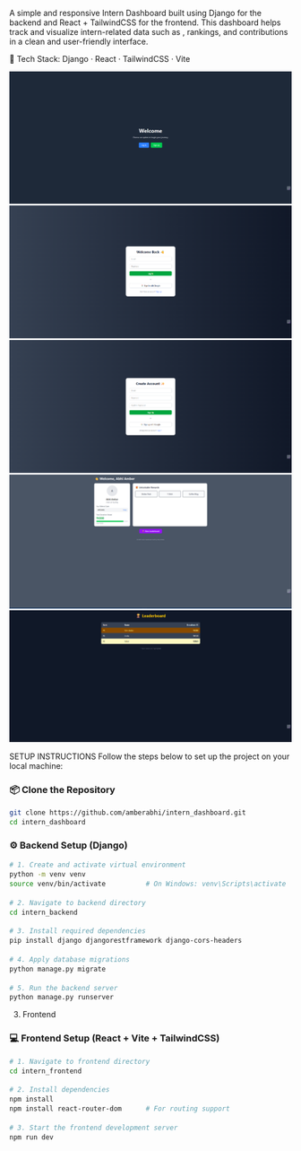 A simple and responsive Intern Dashboard built using Django for the backend and React + TailwindCSS for the frontend. This dashboard helps track and visualize intern-related data such as , rankings, and contributions in a clean and user-friendly interface.

🚀 Tech Stack: Django · React · TailwindCSS · Vite

<img src="./assets/welcome.png" width="600"/>
<img src="./assets/login.png" width="600"/>
<img src="./assets/signup.png" width="600"/>
<img src="./assets/dashboard.png" width="600"/>
<img src="./assets/leaderboard.png" width="600"/>


SETUP INSTRUCTIONS
Follow the steps below to set up the project on your local machine:

###  📦 Clone the Repository

```bash
git clone https://github.com/amberabhi/intern_dashboard.git
cd intern_dashboard
```



### ⚙️ Backend Setup (Django)

```bash
# 1. Create and activate virtual environment
python -m venv venv
source venv/bin/activate          # On Windows: venv\Scripts\activate

# 2. Navigate to backend directory
cd intern_backend

# 3. Install required dependencies
pip install django djangorestframework django-cors-headers

# 4. Apply database migrations
python manage.py migrate

# 5. Run the backend server
python manage.py runserver
```


3. Frontend
### 💻 Frontend Setup (React + Vite + TailwindCSS)

```bash
# 1. Navigate to frontend directory
cd intern_frontend

# 2. Install dependencies
npm install
npm install react-router-dom      # For routing support

# 3. Start the frontend development server
npm run dev
```








